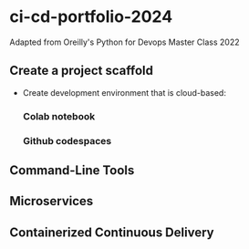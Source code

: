 # ci-cd-portfolio-2024
Adapted from Oreilly's Python for Devops Master Class 2022

## Create a project scaffold

* Create development environment that is cloud-based:
  ### Colab notebook
  ### Github codespaces
  

## Command-Line Tools

## Microservices

## Containerized Continuous Delivery

